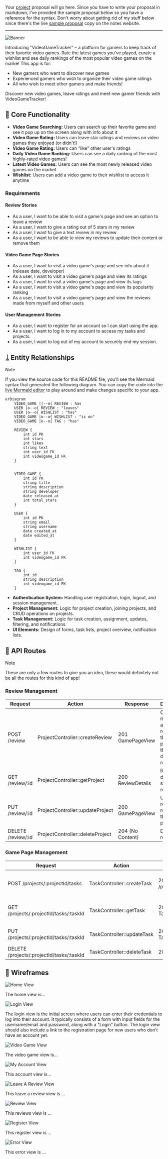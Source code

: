 Your [project](https://vikramsinghmtl.github.io/420-4W6-Web-Programming-II/project/specifications) proposal will go here. Since you have to write your proposal in markdown, I've provided the sample proposal below so you have a reference for the syntax. Don't worry about getting rid of my stuff below since there's the live [sample proposal](https://vikramsinghmtl.github.io/420-4W6-Web-Programming-II/project/example-proposal) copy on the notes website.

---

![Banner](images/proposalCover.webp)

Introducing "VideoGameTracker" – a platform for gamers to keep track of their favorite video games. Rate the latest games you've played, curate a wishlist and see daily rankings of the most popular video games on the marke! This app is for:

-   New gamers who want to discover new games 
-   Experienced gamers who wish to organize their video game ratings
-   All who wish to meet other gamers and make friends!

Discover new video games, leave ratings and meet new gamer friends with VideoGameTracker!

## 🧱 Core Functionality

-   **Video Game Searching:** Users can search up their favorite game and see it pop up on the screen along with info about it
-   **Video Game Rating:** Users can leave star ratings and reviews on video games they enjoyed (or didn't!)
-   **Video Game Rating:** Users can "like" other user's ratings
-   **Daily Video Game Ranking:** Users can see a daily ranking of the most highly-rated video games!
-   **Latest Video Games:** Users can see the most newly released video games on the market
-   **Wishlist:** Users can add a video game to their wishlist to access it anytime

### Requirements

#### Review Stories

-   As a user, I want to be able to visit a game's page and see an option to leave a review
-   As a user, I want to give a rating out of 5 stars in my review
-   As a user, I want to give a text review in my review
-   As a user, I want to be able to view my reviews to update their content or remove them

#### Video Game Page Stories

-   As a user, I want to visit a video game's page and see info about it (release date, developer)
-   As a user, I want to visit a video game's page and view its ratings
-   As a user, I want to visit a video game's page and view its tags
-   As a user, I want to visit a video game's page and view its popularity ranking
-   As a user, I want to visit a video game's page and view the reviews made from myself and other users

#### User Management Stories

-   As a user, I want to register for an account so I can start using the app.
-   As a user, I want to log in to my account to access my tasks and projects.
-   As a user, I want to log out of my account to securely end my session.


## ᛦ Entity Relationships

>[!note]
> If you view the source code for this README file, you'll see the Mermaid syntax that generated the following diagram. You can copy the code into the [live Mermaid editor](https://mermaid.live) to play around and make changes specific to your app.

```mermaid
erDiagram
    VIDEO_GAME ||--o{ REVIEW : has
    USER |o--o{ REVIEW : "leaves"
    USER |o--o{ WISHLIST : "has"
    VIDEO_GAME |o--o{ WISHLIST : "is on"
    VIDEO_GAME |o--o{ TAG : "has"

    REVIEW {
        int id PK
        int stars
        int likes
        string text
        int user_id FK 
        int videogame_id FK 
    }


    VIDEO_GAME {
        int id PK
        string title
        string description
        string developer
        date released_at
        int total_stars
    }

    USER {
        int id PK
        string email
        string username
        date created_at
        date edited_at
    }

    WISHLIST {
        int user_id FK 
        int videogame_id FK
    }

    TAG {
        int id
        string description
        int videogame_id FK
    }
```

-   **Authentication System:** Handling user registration, login, logout, and session management.
-   **Project Management:** Logic for project creation, joining projects, and CRUD operations on projects.
-   **Task Management:** Logic for task creation, assignment, updates, filtering, and notifications.
-   **UI Elements:** Design of forms, task lists, project overview, notification lists.

## 📍 API Routes

>[!note]
> These are only a few routes to give you an idea, these would definitely not be all the routes for this kind of app!

### Review Management

| Request              | Action                           | Response              | Description                                                             |
| -------------------- | -------------------------------- | --------------------- | ----------------------------------------------------------------------- |
| POST /review       | ProjectController::createReview | 201 GamePageView    | Create a new review and redirects to the game's page with the displayed reviews|
| GET /review/:id    | ProjectController::getProject    | 200 ReviewDetails | Retrieve details of a specific review                                  |
| PUT /review/:id    | ProjectController::updateProject | 200 GamePageView | Update a review  and redirects to the game's page|
| DELETE /review/:id | ProjectController::deleteProject | 204 (No Content)      | Deletes a review  |

### Game Page Management

| Request                                   | Action                     | Response                 | Description                        |
| ----------------------------------------- | -------------------------- | ------------------------ | ---------------------------------- |
| POST /projects/:projectId/tasks           | TaskController::createTask | 201 /projects/:projectId | Create a new task within a project |
| GET /projects/:projectId/tasks/:taskId    | TaskController::getTask    | 200 TaskDetailView       | Retrieve a specific task's details |
| PUT /projects/:projectId/tasks/:taskId    | TaskController::updateTask | 200 TaskDetailView       | Edit an existing task              |
| DELETE /projects/:projectId/tasks/:taskId | TaskController::deleteTask | 204 (No Content)         | Delete a task                      |

## 📐 Wireframes

![Home View](images/home-view.png)

The home view is...

![Login View](images/login-view.png)

The login view is the initial screen where users can enter their credentials to log into their account. It typically consists of a form with input fields for the username/email and password, along with a "Login" button. The login view should also include a link to the registration page for new users who don't have an account yet.

![Video Game View](images/videogame-view.png)

The video game view is...

![My Account View](images/myaccount-view.png)

This account view is... 

![Leave A Review View](images/leaveareview-view.png)

This leave a review view is ...

![Review View](images/reviews-view.png)

This reviews view is ...


![Register View](images/register-view.png)

This register view is ...



![Error View](images/error-view.png)

This error view is ...
